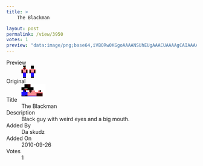 ```yaml
---
title: >
    The Blackman

layout: post
permalink: /view/3950
votes: 1
preview: "data:image/png;base64,iVBORw0KGgoAAAANSUhEUgAAACUAAAAgCAIAAAAaMSbnAAAABnRSTlMA/wD/AP5AXyvrAAABIklEQVRIie1XMY7CQAwcRyd6oA0NByg8gCpf4JX84B7BG0AQriEFTQChq2MKLtFu1hccCJwEGW2xm/VkbNnxZok5RQYiDxJMmxJo6LLF42DpJf6g/zVl5suSM9QpyJzmA7Mdn8DMARAAzJx5kGqGSsLm/CLXyzyoTY9MuzF5c39QsA7jaFFfvXy42904yueJI38nBL2bNQIAwLLUhtzyGxPl84VQnIUn5BiU6onRhHEEwM0lgM52ZS73vVE1veqf1wPiK8G98QXGQsoWUMxoam95xtZ1ulWf+95Q76kLDd3S62zXshWpkqShN/HpUTm+yY/cjFpS23OhoT/7fLfOo8+2fO5sDiq3NPR//X9p9Bq9N9dTNSolvo9/vc24Er34/egM2JAIpNeVSZEAAAAASUVORK5CYII="
---
```

<dl class="side-by-side">
<dt>Preview</dt>
<dd>
    <img class="preview" src="data:image/png;base64,iVBORw0KGgoAAAANSUhEUgAAACUAAAAgCAIAAAAaMSbnAAAABnRSTlMA/wD/AP5AXyvrAAABIklEQVRIie1XMY7CQAwcRyd6oA0NByg8gCpf4JX84B7BG0AQriEFTQChq2MKLtFu1hccCJwEGW2xm/VkbNnxZok5RQYiDxJMmxJo6LLF42DpJf6g/zVl5suSM9QpyJzmA7Mdn8DMARAAzJx5kGqGSsLm/CLXyzyoTY9MuzF5c39QsA7jaFFfvXy42904yueJI38nBL2bNQIAwLLUhtzyGxPl84VQnIUn5BiU6onRhHEEwM0lgM52ZS73vVE1veqf1wPiK8G98QXGQsoWUMxoam95xtZ1ulWf+95Q76kLDd3S62zXshWpkqShN/HpUTm+yY/cjFpS23OhoT/7fLfOo8+2fO5sDiq3NPR//X9p9Bq9N9dTNSolvo9/vc24Er34/egM2JAIpNeVSZEAAAAASUVORK5CYII=">
</dd>
<dt>Original</dt>
<dd>
    <img class="preview" src="data:image/png;base64,iVBORw0KGgoAAAANSUhEUgAAAEAAAAAgCAYAAACinX6EAAAA80lEQVR42u2YQQ7CIBBFOYIHcNW46GE8pTfwVm7cuDbBNGYSOikzUKSdqZ/kbxrSMo9HIYSotBCCmFGJ9RYAAAAAAAAAAAD+GIBWYO8AgHUAz/MlDvfrbDnULBH/BtweMb6+A03XNYE5JAAqlA8wBUBgeP9DAaBMs70U3s89gNxWNhW79G/I9XcFYCzYy0sNkGIWAH8wnN6zrBnwloei1m/8HIBkRs6kNCXvlyyEATCgEgAvuDa9Zmazn2ArAGk2a2a+V3YzwEvraoCFuDeg5rC1Zucxb4B5ADAABjg3gE54WqHSlZlrA1qvtFoN0gIAnQF8ALlSU8twYwZFAAAAAElFTkSuQmCC">
</dd>
<dt>Title</dt>
<dd>The Blackman</dd>
<dt>Description</dt>
<dd>Black guy with weird eyes and a big mouth.</dd>
<dt>Added By</dt>
<dd>Da skudz</dd>
<dt>Added On</dt>
<dd>2010-09-26</dd>
<dt>Votes</dt>
<dd>1</dd>
</dl>

